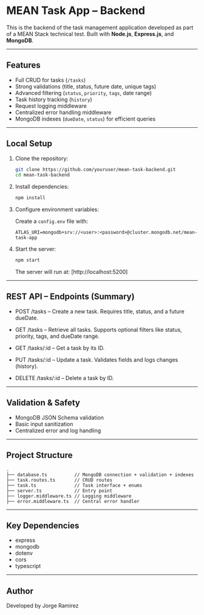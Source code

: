 
# MEAN Task App – Backend

This is the backend of the task management application developed as part of a MEAN Stack technical test. Built with **Node.js**, **Express.js**, and **MongoDB**.

---

## Features

- Full CRUD for tasks (`/tasks`)
- Strong validations (title, status, future date, unique tags)
- Advanced filtering (`status`, `priority`, `tags`, date range)
- Task history tracking (`history`)
- Request logging middleware
- Centralized error handling middleware
- MongoDB indexes (`dueDate`, `status`) for efficient queries

---

## Local Setup

1. Clone the repository:

   ```bash
   git clone https://github.com/youruser/mean-task-backend.git
   cd mean-task-backend
   ```

2. Install dependencies:

   ```bash
   npm install
   ```

3. Configure environment variables:

   Create a `config.env` file with:

   ```
   ATLAS_URI=mongodb+srv://<user>:<password>@cluster.mongodb.net/mean-task-app
   ```

4. Start the server:

   ```bash
   npm start
   ```

   The server will run at: [http://localhost:5200]

---

## REST API – Endpoints (Summary)
- POST /tasks – Create a new task. Requires title, status, and a future dueDate.

- GET /tasks – Retrieve all tasks. Supports optional filters like status, priority, tags, and dueDate range.

- GET /tasks/:id – Get a task by its ID.

- PUT /tasks/:id – Update a task. Validates fields and logs changes (history).

- DELETE /tasks/:id – Delete a task by ID.

---

## Validation & Safety

- MongoDB JSON Schema validation
- Basic input sanitization
- Centralized error and log handling

---

## Project Structure

```
.
├── database.ts          // MongoDB connection + validation + indexes
├── task.routes.ts       // CRUD routes
├── task.ts              // Task interface + enums
├── server.ts            // Entry point
├── logger.middleware.ts // Logging middleware
├── error.middleware.ts  // Central error handler
```

---

## Key Dependencies

- express
- mongodb
- dotenv
- cors
- typescript

---

## Author

Developed by Jorge Ramirez
